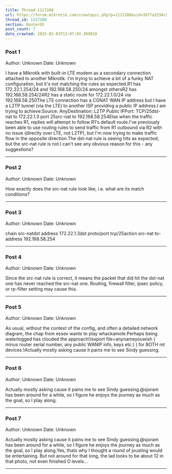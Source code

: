 ```yaml
---
title: Thread-1117208
url: https://forum.mikrotik.com/viewtopic.php?p=1117208&sid=3b77a3334c914448dbbc02bfdff4c3aa#p1117208
thread_id: 1117208
section: RouterOS
post_count: 7
date_crawled: 2025-02-03T13:07:03.309819
---
```


### Post 1
Author: Unknown
Date: Unknown

I have a Mikrotik with built-in LTE modem as a secondary connection attached to another Mikrotik. I'm trying to achieve a bit of a funky NAT configuration, but it's not matching the rules as expected.R1 has 172.22.1.254/24 and 192.168.58.250/24 amongst othersR2 has 192.168.58.254/24R2 has a static route for 172.22.1.0/24 via 192.168.58.250The LTE connection has a CGNAT WAN IP address but I have a L2TP tunnel (via the LTE) to another ISP providing a public IP address.I am trying to achieve:Source: AnyDestination: L2TP Public IPPort: TCP/25dst-nat to 172.22.1.3 port 25src-nat to 192.168.58.254Else when the traffic reaches R1, replies will attempt to follow R1's default route.I've previously been able to use routing rules to send traffic from R1 outbound via R2 with no issue (directly over LTE, not L2TP), but I'm now trying to make traffic flow in the opposite direction.The dst-nat rule is seeing hits as expected, but the src-nat rule is not.I can't see any obvious reason for this - any suggestions?

---
### Post 2
Author: Unknown
Date: Unknown

How exactly does the src-nat rule look like, i.e. what are its match conditions?

---
### Post 3
Author: Unknown
Date: Unknown

chain src-natdst address 172.22.1.3dst proto/port tcp/25action src-nat to-address 192.168.58.254

---
### Post 4
Author: Unknown
Date: Unknown

Since the src-nat rule is correct, it means the packet that did hit the dst-nat one has never reached the src-nat one. Routing, firewall filter, ipsec policy, or rp-filter setting may cause this.

---
### Post 5
Author: Unknown
Date: Unknown

As usual, without the context of the config, and often a detailed network diagram, the chap from essex wants to play whackamole.Perhaps being waterlogged has clouded the approach!/export file=anynameyouwish ( minus router serial number, any public WANIP info, keys etc.)    ( for BOTH mt devices )Actually mostly asking cause it pains me to see Sindy guessing.

---
### Post 6
Author: Unknown
Date: Unknown

Actually mostly asking cause it pains me to see Sindy guessing.@sjoram has been around for a while, so I figure he enjoys the journey as much as the goal, so I play along.

---
### Post 7
Author: Unknown
Date: Unknown

Actually mostly asking cause it pains me to see Sindy guessing.@sjoram has been around for a while, so I figure he enjoys the journey as much as the goal, so I play along.Yes, thats why I thought a round of jousting would be entertaining.   But not around for that long, the lad looks to be about 12 in that photo, not even finished O levels...

---
